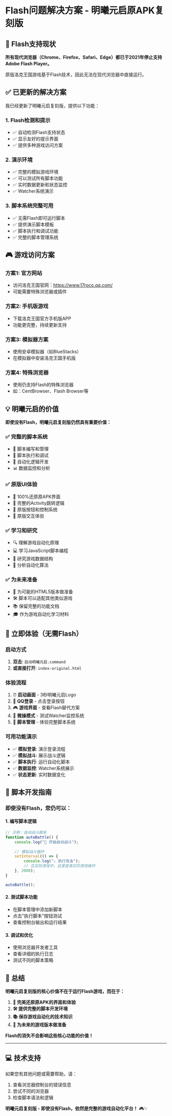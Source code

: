 # Flash问题解决方案 - 明曦元启原APK复刻版

## 🚫 Flash支持现状

**所有现代浏览器（Chrome、Firefox、Safari、Edge）都已于2021年停止支持Adobe Flash Player。**

原版洛克王国游戏基于Flash技术，因此无法在现代浏览器中直接运行。

## ✅ 已更新的解决方案

我已经更新了明曦元启复刻版，提供以下功能：

### 1. Flash检测和提示
- ✅ 自动检测Flash支持状态
- ✅ 显示友好的提示界面
- ✅ 提供多种游戏访问方案

### 2. 演示环境
- ✅ 完整的模拟游戏环境
- ✅ 可以测试所有脚本功能
- ✅ 实时数据更新和状态监控
- ✅ Watcher系统演示

### 3. 脚本系统完整可用
- ✅ 无需Flash即可运行脚本
- ✅ 提供演示脚本模板
- ✅ 脚本执行和调试功能
- ✅ 完整的脚本管理系统

## 🎮 游戏访问方案

### 方案1: 官方网站
- 访问洛克王国官网：https://www.17roco.qq.com/
- 可能需要特殊浏览器或插件

### 方案2: 手机版游戏
- 下载洛克王国官方手机版APP
- 功能更完整，持续更新支持

### 方案3: 模拟器方案
- 使用安卓模拟器（如BlueStacks）
- 在模拟器中安装洛克王国手机版

### 方案4: 特殊浏览器
- 使用仍支持Flash的特殊浏览器
- 如：CentBrowser、Flash Browser等

## 💡 明曦元启的价值

**即使没有Flash，明曦元启复刻版仍然具有重要价值：**

### ✅ 完整的脚本系统
- 📝 脚本编写和管理
- 🚀 脚本执行和调试
- 🔧 自动化逻辑开发
- 📊 数据监控和分析

### ✅ 原版UI体验
- 🎨 100%还原原APK界面
- 📱 完整的Activity跳转逻辑
- 🎯 原版按钮和控制系统
- 💫 原版交互体验

### ✅ 学习和研究
- 🔍 理解游戏自动化原理
- 💻 学习JavaScript脚本编程
- 🧮 研究游戏数据结构
- 🔬 分析自动化算法

### ✅ 为未来准备
- 🔮 为可能的HTML5版本做准备
- 🛠️ 脚本可以适配其他类似游戏
- 📚 保留完整的功能文档
- 🎓 作为游戏自动化学习材料

## 🚀 立即体验（无需Flash）

### 启动方式
1. **双击**: `启动明曦元启.command`
2. **或直接打开**: `index-original.html`

### 体验流程
1. ⏰ **启动画面** - 3秒明曦元启Logo
2. 🔐 **QQ登录** - 点击登录按钮
3. 🎮 **游戏界面** - 查看Flash替代方案
4. 🎯 **微操模式** - 测试Watcher监控系统
5. 📝 **脚本管理** - 体验完整脚本系统

### 可用功能演示
- ✅ **模拟登录**: 演示登录流程
- ✅ **模拟战斗**: 展示战斗逻辑
- ✅ **脚本执行**: 运行自动化脚本
- ✅ **数据监控**: Watcher系统展示
- ✅ **状态更新**: 实时数据变化

## 🔧 脚本开发指南

### 即使没有Flash，您仍可以：

#### 1. 编写脚本逻辑
```javascript
// 示例：自动战斗脚本
function autoBattle() {
    console.log("🤖 开始自动战斗");
    
    // 模拟战斗循环
    setInterval(() => {
        console.log("⚔️ 执行攻击");
        // 在实际游戏中，这里是真实的游戏操作
    }, 2000);
}

autoBattle();
```

#### 2. 测试脚本功能
- 在脚本管理中添加新脚本
- 点击"执行脚本"按钮测试
- 查看控制台输出和运行结果

#### 3. 调试和优化
- 使用浏览器开发者工具
- 查看详细的执行日志
- 测试不同的脚本策略

## 🎯 总结

**明曦元启复刻版的核心价值不在于运行Flash游戏，而在于：**

1. **🎨 完美还原原APK的界面和体验**
2. **🛠️ 提供完整的脚本开发环境** 
3. **📚 保存游戏自动化的技术知识**
4. **🔮 为未来的游戏版本做准备**

**Flash的消失不会影响这些核心功能的价值！**

---

## 💻 技术支持

如果您有其他问题或需要帮助，请：

1. 查看浏览器控制台的错误信息
2. 尝试不同的浏览器
3. 检查脚本语法和逻辑

**明曦元启复刻版 - 即使没有Flash，依然是完整的游戏自动化平台！** 🎮✨